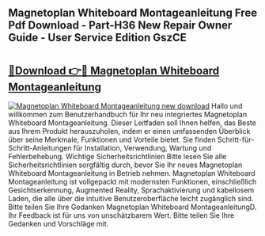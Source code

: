 ## Magnetoplan Whiteboard Montageanleitung Free Pdf Download - Part-H36 New Repair Owner Guide - User Service Edition GszCE

# <h2><a href="http://df7gtm.blite.top/?on=Magnetoplan+Whiteboard+Montageanleitung">🔗Download 👉🔴 Magnetoplan Whiteboard Montageanleitung</a></h2>

[![Magnetoplan Whiteboard Montageanleitung new download](https://i.imgur.com/lujVjoI.png)](http://df7gtm.blite.top/?on=Magnetoplan+Whiteboard+Montageanleitung)
Hallo und willkommen zum Benutzerhandbuch für Ihr neu integriertes Magnetoplan Whiteboard Montageanleitung. Dieser Leitfaden soll Ihnen helfen, das Beste aus Ihrem Produkt herauszuholen, indem er einen umfassenden Überblick über seine Merkmale, Funktionen und Vorteile bietet. Sie finden Schritt-für-Schritt-Anleitungen für Installation, Verwendung, Wartung und Fehlerbehebung. Wichtige Sicherheitsrichtlinien Bitte lesen Sie alle Sicherheitsrichtlinien sorgfältig durch, bevor Sie Ihr neues Magnetoplan Whiteboard Montageanleitung in Betrieb nehmen. Magnetoplan Whiteboard Montageanleitung ist vollgepackt mit modernsten Funktionen, einschließlich Gesichtserkennung, Augmented Reality, Sprachaktivierung und kabellosem Laden, die alle über die intuitive Benutzeroberfläche leicht zugänglich sind. Bitte teilen Sie Ihre Gedanken Magnetoplan Whiteboard MontageanleitungD. Ihr Feedback ist für uns von unschätzbarem Wert. Bitte teilen Sie Ihre Gedanken und Vorschläge mit.
